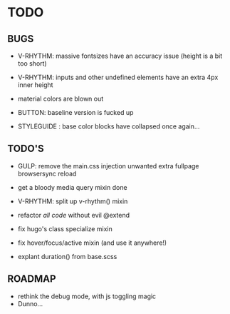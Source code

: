 # TODO

## BUGS

* V-RHYTHM: massive fontsizes have an accuracy issue (height is a bit too short)
* V-RHYTHM: inputs and other undefined elements have an extra 4px inner height

* material colors are blown out
* BUTTON: baseline version is fucked up
* STYLEGUIDE : base color blocks have collapsed once again...


## TODO'S

* GULP: remove the main.css injection unwanted extra fullpage browsersync reload
* get a bloody media query mixin done
* V-RHYTHM: split up v-rhythm() mixin
* refactor _all code_ without evil @extend

* fix hugo's class specialize mixin
* fix hover/focus/active mixin (and use it anywhere!)

* explant duration() from base.scss

## ROADMAP

* rethink the debug mode, with js toggling magic
* Dunno...
